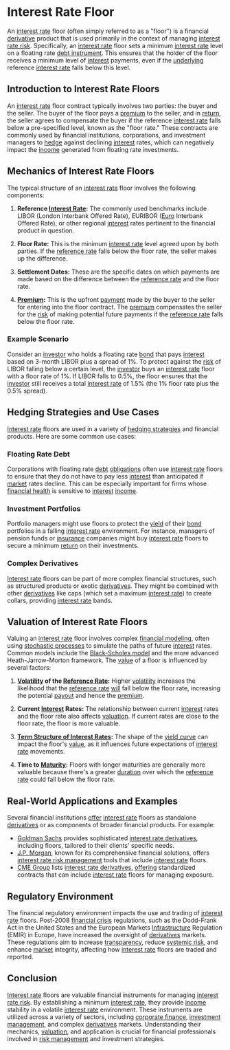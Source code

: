 # Interest Rate Floor

An [interest rate](../i/interest_rate.md) floor (often simply referred to as a "floor") is a financial [derivative](../d/derivative.md) product that is used primarily in the context of managing [interest rate risk](../i/interest_rate_risk.md). Specifically, an [interest rate](../i/interest_rate.md) floor sets a minimum [interest rate](../i/interest_rate.md) level on a floating rate [debt instrument](../d/debt_instrument.md). This ensures that the holder of the floor receives a minimum level of [interest](../i/interest.md) payments, even if the [underlying](../u/underlying.md) reference [interest rate](../i/interest_rate.md) falls below this level.

## Introduction to Interest Rate Floors

An [interest rate](../i/interest_rate.md) floor contract typically involves two parties: the buyer and the seller. The buyer of the floor pays a [premium](../p/premium.md) to the seller, and in [return](../r/return.md), the seller agrees to compensate the buyer if the reference [interest rate](../i/interest_rate.md) falls below a pre-specified level, known as the "floor rate." These contracts are commonly used by financial institutions, corporations, and investment managers to [hedge](../h/hedge.md) against declining [interest](../i/interest.md) rates, which can negatively impact the [income](../i/income.md) generated from floating rate investments.

## Mechanics of Interest Rate Floors

The typical structure of an [interest rate](../i/interest_rate.md) floor involves the following components:

1. **Reference [Interest Rate](../i/interest_rate.md):** The commonly used benchmarks include LIBOR (London Interbank Offered Rate), EURIBOR ([Euro](../e/euro.md) Interbank Offered Rate), or other regional [interest](../i/interest.md) rates pertinent to the financial product in question.

2. **Floor Rate:** This is the minimum [interest rate](../i/interest_rate.md) level agreed upon by both parties. If the [reference rate](../r/reference_rate.md) falls below the floor rate, the seller makes up the difference.

3. **Settlement Dates:** These are the specific dates on which payments are made based on the difference between the [reference rate](../r/reference_rate.md) and the floor rate.

4. **[Premium](../p/premium.md):** This is the upfront [payment](../p/payment.md) made by the buyer to the seller for entering into the floor contract. The [premium](../p/premium.md) compensates the seller for the [risk](../r/risk.md) of making potential future payments if the [reference rate](../r/reference_rate.md) falls below the floor rate.

### Example Scenario

Consider an [investor](../i/investor.md) who holds a floating rate [bond](../b/bond.md) that pays [interest](../i/interest.md) based on 3-month LIBOR plus a spread of 1%. To protect against the [risk](../r/risk.md) of LIBOR falling below a certain level, the [investor](../i/investor.md) buys an [interest rate](../i/interest_rate.md) floor with a floor rate of 1%. If LIBOR falls to 0.5%, the floor ensures that the [investor](../i/investor.md) still receives a total [interest rate](../i/interest_rate.md) of 1.5% (the 1% floor rate plus the 0.5% spread).

## Hedging Strategies and Use Cases

[Interest rate](../i/interest_rate.md) floors are used in a variety of [hedging strategies](../h/hedging_strategies.md) and financial products. Here are some common use cases:

### Floating Rate Debt

Corporations with floating rate [debt](../d/debt.md) [obligations](../o/obligation.md) often use [interest rate](../i/interest_rate.md) floors to ensure that they do not have to pay less [interest](../i/interest.md) than anticipated if [market](../m/market.md) rates decline. This can be especially important for firms whose [financial health](../f/financial_health.md) is sensitive to [interest](../i/interest.md) [income](../i/income.md).

### Investment Portfolios

Portfolio managers might use floors to protect the [yield](../y/yield.md) of their [bond](../b/bond.md) portfolios in a falling [interest rate](../i/interest_rate.md) environment. For instance, managers of pension funds or [insurance](../i/insurance.md) companies might buy [interest rate](../i/interest_rate.md) floors to secure a minimum [return](../r/return.md) on their investments.

### Complex Derivatives

[Interest rate](../i/interest_rate.md) floors can be part of more complex financial structures, such as structured products or exotic [derivatives](../d/derivatives.md). They might be combined with other [derivatives](../d/derivatives.md) like caps (which set a maximum [interest rate](../i/interest_rate.md)) to create collars, providing [interest rate](../i/interest_rate.md) bands.

## Valuation of Interest Rate Floors

Valuing an [interest rate](../i/interest_rate.md) floor involves complex [financial modeling](../f/financial_modeling.md), often using [stochastic processes](../s/stochastic_processes.md) to simulate the paths of future [interest](../i/interest.md) rates. Common models include the [Black-Scholes model](../b/black-scholes_model.md) and the more advanced Heath-Jarrow-Morton framework. The [value](../v/value.md) of a floor is influenced by several factors:

1. **[Volatility](../v/volatility.md) of the [Reference Rate](../r/reference_rate.md):** Higher [volatility](../v/volatility.md) increases the likelihood that the [reference rate](../r/reference_rate.md) [will](../w/will.md) fall below the floor rate, increasing the potential [payout](../p/payout.md) and hence the [premium](../p/premium.md).

2. **Current [Interest](../i/interest.md) Rates:** The relationship between current [interest](../i/interest.md) rates and the floor rate also affects [valuation](../v/valuation.md). If current rates are close to the floor rate, the floor is more valuable.

3. **[Term Structure of Interest Rates](../t/term_structure_of_interest_rates.md):** The shape of the [yield curve](../y/yard.md) can impact the floor's [value](../v/value.md), as it influences future expectations of [interest rate](../i/interest_rate.md) movements.

4. **Time to [Maturity](../m/maturity.md):** Floors with longer maturities are generally more valuable because there's a greater [duration](../d/duration.md) over which the [reference rate](../r/reference_rate.md) could fall below the floor rate.

## Real-World Applications and Examples

Several financial institutions [offer](../o/offer.md) [interest rate](../i/interest_rate.md) floors as standalone [derivatives](../d/derivatives.md) or as components of broader financial products. For example:

- [Goldman Sachs](https://www.goldmansachs.com/) provides sophisticated [interest rate derivatives](../i/interest_rate_derivatives.md), including floors, tailored to their clients' specific needs.
- [J.P. Morgan](https://www.jpmorgan.com/), known for its comprehensive financial solutions, offers [interest rate risk management](../i/interest_rate_risk_management.md) tools that include [interest rate](../i/interest_rate.md) floors.
- [CME Group](https://www.cmegroup.com/) lists [interest rate derivatives](../i/interest_rate_derivatives.md), [offering](../o/offering.md) standardized contracts that can include [interest rate](../i/interest_rate.md) floors for managing exposure.

## Regulatory Environment

The financial regulatory environment impacts the use and trading of [interest rate](../i/interest_rate.md) floors. Post-2008 [financial crisis](../f/financial_crisis.md) regulations, such as the Dodd-Frank Act in the United States and the European Markets [Infrastructure](../i/infrastructure.md) Regulation (EMIR) in Europe, have increased the oversight of [derivatives](../d/derivatives.md) markets. These regulations aim to increase [transparency](../t/transparency.md), reduce [systemic risk](../s/systemic_risk.md), and enhance [market](../m/market.md) integrity, affecting how [interest rate](../i/interest_rate.md) floors are traded and reported.

## Conclusion

[Interest rate](../i/interest_rate.md) floors are valuable financial instruments for managing [interest rate risk](../i/interest_rate_risk.md). By establishing a minimum [interest rate](../i/interest_rate.md), they provide [income](../i/income.md) stability in a volatile [interest rate](../i/interest_rate.md) environment. These instruments are utilized across a variety of sectors, including [corporate finance](../c/corporate_finance.md), [investment management](../i/investment_management.md), and complex [derivatives](../d/derivatives.md) markets. Understanding their mechanics, [valuation](../v/valuation.md), and application is crucial for financial professionals involved in [risk management](../r/risk_management.md) and investment strategies.